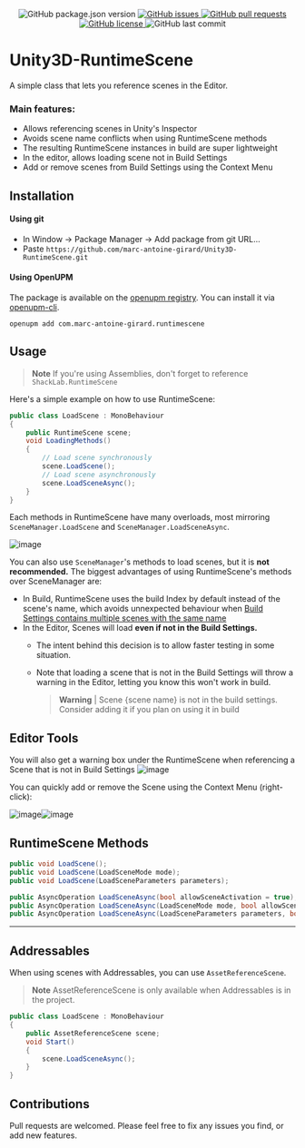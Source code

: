 <p align="center">
    <img alt="GitHub package.json version" src ="https://img.shields.io/github/package-json/v/marc-antoine-girard/Unity3D-RuntimeScene" />
    <a href="https://github.com/marc-antoine-girard/Unity3D-RuntimeScene/issues">
        <img alt="GitHub issues" src ="https://img.shields.io/github/issues/marc-antoine-girard/Unity3D-RuntimeScene" />
    </a>
    <a href="https://github.com/marc-antoine-girard/Unity3D-RuntimeScene/pulls">
        <img alt="GitHub pull requests" src ="https://img.shields.io/github/issues-pr/marc-antoine-girard/Unity3D-RuntimeScene" />
    </a>
    <a href="https://github.com/marc-antoine-girard/Unity3D-RuntimeScene/blob/main/LICENSE.md">
        <img alt="GitHub license" src ="https://img.shields.io/github/license/marc-antoine-girard/Unity3D-RuntimeScene" />
    </a>
    <img alt="GitHub last commit" src ="https://img.shields.io/github/last-commit/marc-antoine-girard/Unity3D-RuntimeScene" />
</p>

# Unity3D-RuntimeScene

A simple class that lets you reference scenes in the Editor.

### Main features:

- Allows referencing scenes in Unity's Inspector
- Avoids scene name conflicts when using RuntimeScene methods
- The resulting RuntimeScene instances in build are super lightweight
- In the editor, allows loading scene not in Build Settings
- Add or remove scenes from Build Settings using the Context Menu
  

## Installation

#### Using git

- In Window -> Package Manager -> Add package from git URL...
- Paste `https://github.com/marc-antoine-girard/Unity3D-RuntimeScene.git`

#### Using OpenUPM

The package is available on the [openupm registry](https://openupm.com). You can install it via [openupm-cli](https://github.com/openupm/openupm-cli).
```
openupm add com.marc-antoine-girard.runtimescene
```

## Usage

> **Note** If you're using Assemblies, don't forget to reference `ShackLab.RuntimeScene`

Here's a simple example on how to use RuntimeScene:

```csharp
public class LoadScene : MonoBehaviour
{
    public RuntimeScene scene;
    void LoadingMethods()
    {
        // Load scene synchronously 
        scene.LoadScene();
        // Load scene asynchronously 
        scene.LoadSceneAsync();
    }
}
```
Each methods in RuntimeScene have many overloads, most mirroring `SceneManager.LoadScene` and `SceneManager.LoadSceneAsync`.

![image](https://user-images.githubusercontent.com/62125329/185726016-3e3b8e08-9649-4c7e-8758-21e6ae85f3de.png)

You can also use `SceneManager`'s methods to load scenes, but it is **not recommended.** 
The biggest advantages of using RuntimeScene's methods over SceneManager are:

- In Build, RuntimeScene uses the build Index by default instead of the scene's name, which avoids unnexpected behaviour when [Build Settings contains multiple scenes with the same name](https://docs.unity3d.com/ScriptReference/SceneManagement.SceneManager.LoadScene.html#:~:text=The%20given%20sceneName,the%20full%20path.)
- In the Editor, Scenes will load **even if not in the Build Settings.**
  - The intent behind this decision is to allow faster testing in some situation.
  - Note that loading a scene that is not in the Build Settings will throw a warning in the Editor, letting you know this won't work in build.
    
    > **Warning** | Scene {scene name} is not in the build settings. Consider adding it if you plan on using it in build
    
## Editor Tools
You will also get a warning box under the RuntimeScene when referencing a Scene that is not in Build Settings
![image](https://user-images.githubusercontent.com/62125329/185725959-067f4c64-eb16-44a8-a4af-bfc9334717db.png)

You can quickly add or remove the Scene using the Context Menu (right-click):

![image](https://user-images.githubusercontent.com/62125329/185725977-e1b07dc2-e92a-4abe-926a-f000590b598f.png)![image](https://user-images.githubusercontent.com/62125329/185725988-7b5e7148-c808-49b0-ae51-0ec30d28c99c.png)

## RuntimeScene Methods

```csharp
public void LoadScene();
public void LoadScene(LoadSceneMode mode);
public void LoadScene(LoadSceneParameters parameters);

public AsyncOperation LoadSceneAsync(bool allowSceneActivation = true);
public AsyncOperation LoadSceneAsync(LoadSceneMode mode, bool allowSceneActivation = true);
public AsyncOperation LoadSceneAsync(LoadSceneParameters parameters, bool allowSceneActivation = true);
```
---
## Addressables

When using scenes with Addressables, you can use `AssetReferenceScene`.
> **Note** AssetReferenceScene is only available when Addressables is in the project.
```csharp
public class LoadScene : MonoBehaviour
{
    public AssetReferenceScene scene;
    void Start()
    {
        scene.LoadSceneAsync();
    }
}
```

## Contributions

Pull requests are welcomed. Please feel free to fix any issues you find, or add new features.
